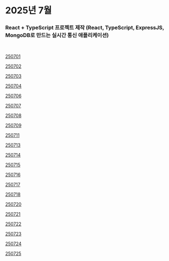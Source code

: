 # 2025년 7월

### React + TypeScript 프로젝트 제작 (React, TypeScript, ExpressJS, MongoDB로 만드는 실시간 통신 애플리케이션)

<br />

[250701](/DateLink/2025-07/250701.md)

[250702](/DateLink/2025-07/250702.md)

[250703](/DateLink/2025-07/250703.md)

[250704](/DateLink/2025-07/250704.md)

[250706](/DateLink/2025-07/250706.md)

[250707](/DateLink/2025-07/250707.md)

[250708](/DateLink/2025-07/250708.md)

[250709](/DateLink/2025-07/250709.md)

[250711](/DateLink/2025-07/250711.md)

[250713](/DateLink/2025-07/250713.md)

[250714](/DateLink/2025-07/250714.md)

[250715](/DateLink/2025-07/250715.md)

[250716](/DateLink/2025-07/250716.md)

[250717](/DateLink/2025-07/250717.md)

[250718](/DateLink/2025-07/250718.md)

[250720](/DateLink/2025-07/250720.md)

[250721](/DateLink/2025-07/250721.md)

[250722](/DateLink/2025-07/250722.md)

[250723](/DateLink/2025-07/250723.md)

[250724](/DateLink/2025-07/250724.md)

[250725](/DateLink/2025-07/250725.md)

<!--




[250726](/DateLink/2025-07/250726.md)

[250727](/DateLink/2025-07/250727.md)

[250729](/DateLink/2025-07/250729.md)

[250730](/DateLink/2025-07/250730.md) -->
